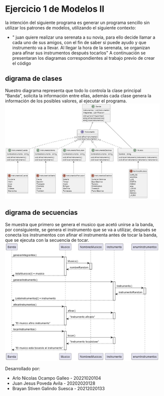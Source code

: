 # Ejercicio 1 de Modelos II
la intención del siguiente programa es generar un programa sencillo sin utilizar los patrones de modelos, utilizando el siguiente contexto:
* " juan quiere realizar una serenata a su novia, para ello decide llamar a cada uno de sus amigos, con el fin de saber si puede ayudo y que instrumento va a llevar. Al llegar la hora de la serenata, se organizan para afinar sus instrumentos después tocarlos"
A continuación se presentaran los diagramas correspondientes al trabajo previo de crear el código

## digrama de clases
Nuestro diagrama representa que todo lo controla la clase principal “Banda”, solicita la información entre ellas, además cada clase genera la información de los posibles valores, al ejecutar el programa.
![MARCADO 1](diagramas/Diagrama_de_clases.jpeg)
## digrama de secuencias
Se muestra que primero se genera el musico que acetó unirse a la banda, por consiguiente, se genera el instrumento que se va a utilizar, después se conecta los instrumentos con afinar el instrumenta antes de tocar la banda, que se ejecuta con la secuencia de tocar.
![MARCADO 2](diagramas/Diagrama_de_secuencia.jpeg)

Desarrollado por: 
 - Arlo Nicolas Ocampo Galleo - 20221020104
 - Juan Jesus Poveda Avila - 20202020128
 - Brayan Stiven Galindo Suesca - 20212020133
